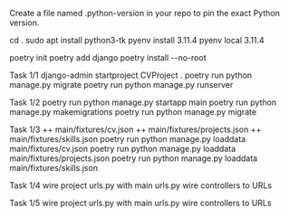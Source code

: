 Create a file named .python-version in your repo to pin the exact Python version.

cd .
sudo apt install python3-tk
pyenv install 3.11.4
pyenv local 3.11.4



poetry init
poetry add django
poetry install --no-root


Task 1/1
django-admin startproject CVProject .
poetry run python manage.py migrate
poetry run python manage.py runserver


Task 1/2
poetry run python manage.py startapp main
poetry run python manage.py makemigrations
poetry run python manage.py migrate

Task 1/3
++ main/fixtures/cv.json
++ main/fixtures/projects.json
++ main/fixtures/skills.json
poetry run python manage.py loaddata main/fixtures/cv.json
poetry run python manage.py loaddata main/fixtures/projects.json
poetry run python manage.py loaddata main/fixtures/skills.json


Task 1/4
wire project urls.py with main urls.py
wire controllers to URLs 

Task 1/5
wire project urls.py with main urls.py
wire controllers to URLs 
